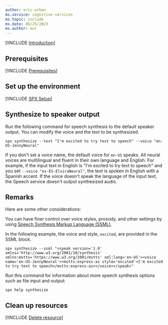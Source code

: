 ```yaml
---
author: eric-urban
ms.service: cognitive-services
ms.topic: include
ms.date: 08/25/2023
ms.author: eur
---
```


[!INCLUDE [Introduction](intro.md)]

## Prerequisites

[!INCLUDE [Prerequisites](../../common/azure-prerequisites.md)]

## Set up the environment

[!INCLUDE [SPX Setup](../../spx-setup-quick.md)]

## Synthesize to speaker output

Run the following command for speech synthesis to the default speaker output. You can modify the voice and the text to be synthesized.

```console
spx synthesize --text "I'm excited to try text to speech" --voice "en-US-JennyNeural"
```

If you don't set a voice name, the default voice for `en-US` speaks. All neural voices are multilingual and fluent in their own language and English. For example, if the input text in English is "I'm excited to try text to speech" and you set `--voice "es-ES-ElviraNeural"`, the text is spoken in English with a Spanish accent. If the voice doesn't speak the language of the input text, the Speech service doesn't output synthesized audio.

## Remarks

Here are some other considerations:

You can have finer control over voice styles, prosody, and other settings by using [Speech Synthesis Markup Language (SSML)](~/articles/ai-services/speech-service/speech-synthesis-markup.md).

In the following example, the voice and style, `excited`, are provided in the SSML block.

```console
spx synthesize --ssml "<speak version='1.0' xmlns='http://www.w3.org/2001/10/synthesis' xmlns:mstts='https://www.w3.org/2001/mstts' xml:lang='en-US'><voice name='en-US-JennyNeural'><mstts:express-as style='excited'>I'm excited to try text to speech</mstts:express-as></voice></speak>"
```

Run this command for information about more speech synthesis options such as file input and output:

```console
spx help synthesize
```

## Clean up resources

[!INCLUDE [Delete resource](../../common/delete-resource.md)]
